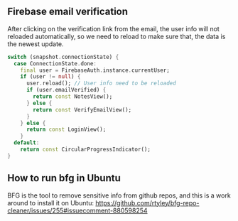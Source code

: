 ## Firebase email verification

After clicking on the verification link from the email, the user info will not reloaded automatically, so we need to reload to make sure that, the data is the newest update.

```dart
switch (snapshot.connectionState) {
  case ConnectionState.done:
    final user = FirebaseAuth.instance.currentUser;
    if (user != null) {
      user.reload(); // User info need to be reloaded
      if (user.emailVerified) {
        return const NotesView();
      } else {
        return const VerifyEmailView();
      }
    } else {
      return const LoginView();
    }
  default:
    return const CircularProgressIndicator();
}
```

## How to run bfg in Ubuntu

BFG is the tool to remove sensitive info from github repos, and this is a work around to install it on Ubuntu:
https://github.com/rtyley/bfg-repo-cleaner/issues/255#issuecomment-880598254
